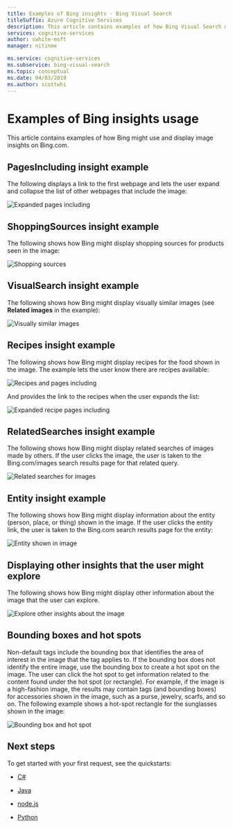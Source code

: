 ```yaml
---
title: Examples of Bing insights - Bing Visual Search
titleSuffix: Azure Cognitive Services
description: This article contains examples of how Bing Visual Search might use and display image insights on Bing.com.
services: cognitive-services
author: swhite-msft
manager: nitinme

ms.service: cognitive-services
ms.subservice: bing-visual-search
ms.topic: conceptual
ms.date: 04/03/2019
ms.author: scottwhi
---
```


# Examples of Bing insights usage

This article contains examples of how Bing might use and display image insights on Bing.com.

## PagesIncluding insight example

The following displays a link to the first webpage and lets the user expand and collapse the list of other webpages that include the image:

![Expanded pages including](./media/pages-including.PNG)

## ShoppingSources insight example

The following shows how Bing might display shopping sources for products seen in the image:

![Shopping sources](./media/shopping-sources.PNG)

## VisualSearch insight example

The following shows how Bing might display visually similar images (see **Related images** in the example):

![Visually similar images](./media/similar-images.PNG)

## Recipes insight example

The following shows how Bing might display recipes for the food shown in the image. The example lets the user know there are recipes available:

![Recipes and pages including](./media/recipes-pages-including.PNG)

 And provides the link to the recipes when the user expands the list:

![Expanded recipe pages including](./media/expanded-recipes-pages-including.PNG)

## RelatedSearches insight example

The following shows how Bing might display related searches of images made by others. If the user clicks the image, the user is taken to the Bing.com/images search results page for that related query.

![Related searches for images](./media/bordered-related-searches.PNG)

## Entity insight example

The following shows how Bing might display information about the entity (person, place, or thing) shown in the image. If the user clicks the entity link, the user is taken to the Bing.com search results page for the entity:

![Entity shown in image](./media/entity.PNG)

## Displaying other insights that the user might explore

The following shows how Bing might display other information about the image that the user can explore.

![Explore other insights about the image](./media/apple-pie-more-tags.PNG)

## Bounding boxes and hot spots

Non-default tags include the bounding box that identifies the area of interest in the image that the tag applies to. If the bounding box does not identify the entire image, use the bounding box to create a hot spot on the image. The user can click the hot spot to get information related to the content found under the hot spot (or rectangle). For example, if the image is a high-fashion image, the results may contain tags (and bounding boxes) for accessories shown in the image, such as a purse, jewelry, scarfs, and so on. The following example shows a hot-spot rectangle for the sunglasses shown in the image:

![Bounding box and hot spot](./media/click-to-search.PNG)

## Next steps

To get started with your first request, see the quickstarts:

* [C#](quickstarts/csharp.md)

* [Java](quickstarts/java.md)

* [node.js](quickstarts/nodejs.md)

* [Python](quickstarts/python.md)





